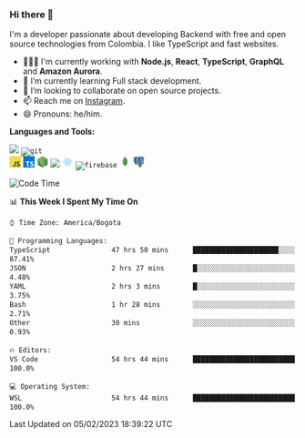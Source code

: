 ### Hi there 👋

I'm a developer passionate about developing Backend with free and open source technologies from Colombia. I like TypeScript and fast websites.

- 👨🏽‍💻 I'm currently working with **Node.js**, **React**, **TypeScript**, **GraphQL** and **Amazon Aurora**.
- 🌱 I’m currently learning Full stack development.
- 🚀 I’m looking to collaborate on open source projects.
- 📫   Reach me on [Instagram](https://instagram.com/nexckycort).
- 😄  Pronouns: he/him.

**Languages and Tools:**  

<code><img height="20"  src="https://upload.wikimedia.org/wikipedia/commons/2/2d/Visual_Studio_Code_1.18_icon.svg"></code>
<code><img src="https://www.vectorlogo.zone/logos/git-scm/git-scm-icon.svg" alt="git" height="20"/> </code>
<code><img height="20" src="https://raw.githubusercontent.com/github/explore/80688e429a7d4ef2fca1e82350fe8e3517d3494d/topics/javascript/javascript.png"></code>
<code><img height="20" src="https://raw.githubusercontent.com/github/explore/80688e429a7d4ef2fca1e82350fe8e3517d3494d/topics/typescript/typescript.png"></code>
<code><img height="20" src="https://raw.githubusercontent.com/github/explore/80688e429a7d4ef2fca1e82350fe8e3517d3494d/topics/nodejs/nodejs.png"></code>
<code><img height="20" src="https://deno.land/logo.svg"></code>
<code><img height="20" src="https://raw.githubusercontent.com/github/explore/80688e429a7d4ef2fca1e82350fe8e3517d3494d/topics/react/react.png"></code>
<code><img src="https://www.vectorlogo.zone/logos/firebase/firebase-icon.svg" alt="firebase"  height="20"/></code>
<code><img src="https://raw.githubusercontent.com/devicons/devicon/master/icons/mongodb/mongodb-original.svg"  height="20"/></code>
<code><img src="https://raw.githubusercontent.com/devicons/devicon/master/icons/postgresql/postgresql-original.svg" height="20"/></code>

<!--START_SECTION:waka-->
![Code Time](http://img.shields.io/badge/Code%20Time-2%2C836%20hrs%2028%20mins-blue)

📊 **This Week I Spent My Time On** 

```text
⌚︎ Time Zone: America/Bogota

💬 Programming Languages: 
TypeScript               47 hrs 50 mins      █████████████████████░░░░   87.41% 
JSON                     2 hrs 27 mins       █░░░░░░░░░░░░░░░░░░░░░░░░   4.48% 
YAML                     2 hrs 3 mins        █░░░░░░░░░░░░░░░░░░░░░░░░   3.75% 
Bash                     1 hr 28 mins        ░░░░░░░░░░░░░░░░░░░░░░░░░   2.71% 
Other                    30 mins             ░░░░░░░░░░░░░░░░░░░░░░░░░   0.93%

🔥 Editors: 
VS Code                  54 hrs 44 mins      █████████████████████████   100.0%

💻 Operating System: 
WSL                      54 hrs 44 mins      █████████████████████████   100.0%

```


 Last Updated on 05/02/2023 18:39:22 UTC
<!--END_SECTION:waka-->
